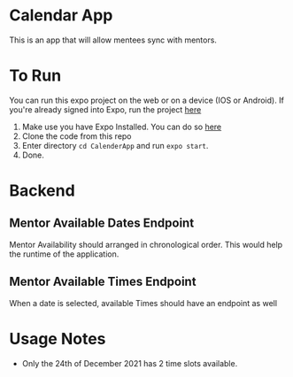 # Calendar App
This is an app that will allow mentees sync with mentors.

# To Run
You can run this expo project on the web or on a device (IOS or Android). If you're already signed into Expo, run the project [here](https://expo.dev/@merciyah/CalendarApp)
1. Make use you have Expo Installed. You can do so [here](https://docs.expo.dev/get-started/installation/)
2. Clone the code from this repo
3. Enter directory `cd CalenderApp` and run `expo start`.
4. Done.

# Backend

## Mentor Available Dates Endpoint
Mentor Availability should arranged in chronological order. This would help the runtime of the application.

## Mentor Available Times Endpoint
When a date is selected, available Times should have an endpoint as well 


# Usage Notes
- Only the 24th of December 2021 has 2 time slots available.